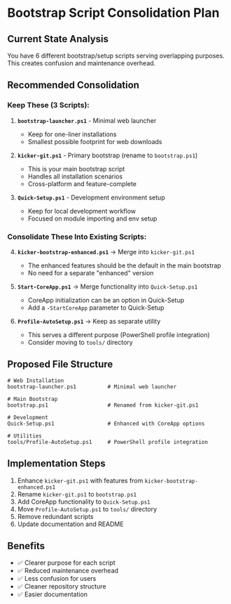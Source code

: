 # Bootstrap Script Consolidation Plan

## Current State Analysis
You have 6 different bootstrap/setup scripts serving overlapping purposes. This creates confusion and maintenance overhead.

## Recommended Consolidation

### Keep These (3 Scripts):

1. **`bootstrap-launcher.ps1`** - Minimal web launcher
   - Keep for one-liner installations
   - Smallest possible footprint for web downloads

2. **`kicker-git.ps1`** - Primary bootstrap (rename to `bootstrap.ps1`)
   - This is your main bootstrap script
   - Handles all installation scenarios
   - Cross-platform and feature-complete

3. **`Quick-Setup.ps1`** - Development environment setup
   - Keep for local development workflow
   - Focused on module importing and env setup

### Consolidate These Into Existing Scripts:

4. **`kicker-bootstrap-enhanced.ps1`** → Merge into `kicker-git.ps1`
   - The enhanced features should be the default in the main bootstrap
   - No need for a separate "enhanced" version

5. **`Start-CoreApp.ps1`** → Merge functionality into `Quick-Setup.ps1`
   - CoreApp initialization can be an option in Quick-Setup
   - Add a `-StartCoreApp` parameter to Quick-Setup

6. **`Profile-AutoSetup.ps1`** → Keep as separate utility
   - This serves a different purpose (PowerShell profile integration)
   - Consider moving to `tools/` directory

## Proposed File Structure

```
# Web Installation
bootstrap-launcher.ps1          # Minimal web launcher

# Main Bootstrap
bootstrap.ps1                   # Renamed from kicker-git.ps1

# Development
Quick-Setup.ps1                 # Enhanced with CoreApp options

# Utilities
tools/Profile-AutoSetup.ps1     # PowerShell profile integration
```

## Implementation Steps

1. Enhance `kicker-git.ps1` with features from `kicker-bootstrap-enhanced.ps1`
2. Rename `kicker-git.ps1` to `bootstrap.ps1`
3. Add CoreApp functionality to `Quick-Setup.ps1`
4. Move `Profile-AutoSetup.ps1` to `tools/` directory
5. Remove redundant scripts
6. Update documentation and README

## Benefits

- ✅ Clearer purpose for each script
- ✅ Reduced maintenance overhead
- ✅ Less confusion for users
- ✅ Cleaner repository structure
- ✅ Easier documentation

